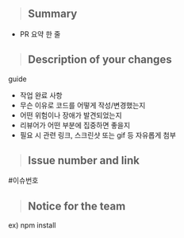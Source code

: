 > ## Summary
- PR 요약 한 줄

> ## Description of your changes
guide
- 작업 완료 사항
- 무슨 이유로 코드를 어떻게 작성/변경했는지
- 어떤 위험이나 장애가 발견되었는지
- 리뷰어가 어떤 부분에 집중하면 좋을지
- 필요 시 관련 링크, 스크린샷 또는 gif 등 자유롭게 첨부

> ## Issue number and link
#이슈번호

> ## Notice for the team
ex) npm install
